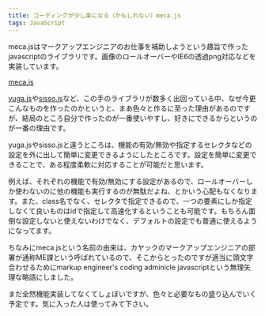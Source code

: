 ```yaml
---
title: コーディングが少し楽になる（かもしれない）meca.js
tags: JavaScript
---
```


meca.jsはマークアップエンジニアのお仕事を補助しようという趣旨で作ったjavascriptのライブラリです。画像のロールオーバーやIE6の透過png対応などを実装しています。

[meca.js](/meca/)

[yuga.js](http://www.kyosuke.jp/yugajs/)や[sisso.js](http://tech.kayac.com/archive/iepngfix-library-sisso-js.html)など、この手のライブラリが数多く出回っている中、なぜ今更こんなものを作ったのかというと、まあ色々と作るに至った理由があるのですが、結局のところ自分で作ったのが一番使いやすし、好きにできるからというのが一番の理由です。

yuga.jsやsisso.jsと違うところは、機能の有効/無効や指定するセレクタなどの設定を外に出して簡単に変更できるようにしたところです。設定を簡単に変更できることで、ある程度柔軟に対応することが可能だと思います。

例えば、それぞれの機能で有効/無効にする設定があるので、ロールオーバーしか使わないのに他の機能も実行するのが無駄だよね、とかいう心配もなくなります。また、class名でなく、セレクタで指定できるので、一つの要素にしか指定しなくて良いものはidで指定して高速化するということも可能です。もちろん面倒な設定しないと使えないわけでなく、デフォルトの設定でも普通に使えるようになってます。

ちなみにmeca.jsという名前の由来は、カヤックのマークアップエンジニアの部署が通称ME課という呼ばれているので、そこからとったのですが適当に頭文字合わせるためにmarkup engineer's coding adminicle javascriptという無理矢理な略語にしました。

まだ全然機能実装してなくてしょぼいですが、色々と必要なもの盛り込んでいく予定です。気に入った人は使ってみて下さい。
